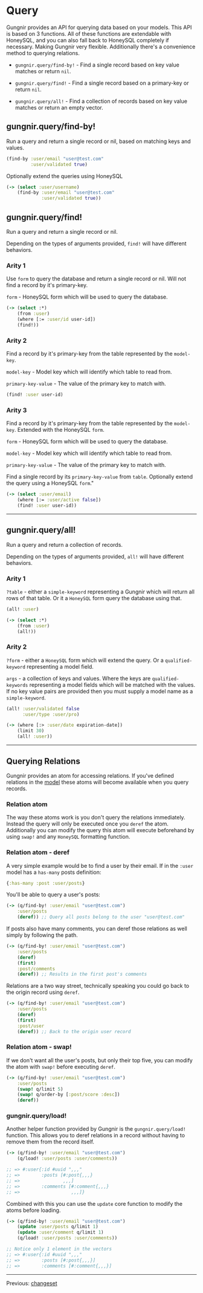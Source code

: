 # Query

Gungnir provides an API for querying data based on your models. This API is
based on 3 functions. All of these functions are extendable with HoneySQL, and
you can also fall back to HoneySQL completely if necessary. Making Gungnir very
flexible. Additionally there's a convenience method to querying relations.

* `gungnir.query/find-by!` - Find a single record based on key value matches or
  return `nil`.

* `gungnir.query/find!` - Find a single record based on a primary-key or return
  `nil`.

* `gungnir.query/all!` - Find a collection of records based on key value matches
  or return an empty vector.

## gungnir.query/find-by!

Run a query and return a single record or nil, based on matching keys and
values.

```clojure
(find-by :user/email "user@test.com"
         :user/validated true)
```

Optionally extend the queries using HoneySQL

```clojure
(-> (select :user/username)
    (find-by :user/email "user@test.com"
             :user/validated true))
```

## gungnir.query/find!

Run a query and return a single record or nil.

Depending on the types of arguments provided, `find!` will have
different behaviors.

### Arity 1

Use `form` to query the database and return a single record or
nil. Will not find a record by it's primary-key.

`form` - HoneySQL form which will be used to query the database.

```clojure
(-> (select :*)
    (from :user)
    (where [:= :user/id user-id])
    (find!))
```

### Arity 2

Find a record by it's primary-key from the table represented by the
`model-key`.

`model-key` - Model key which will identify which table to read from.

`primary-key-value` - The value of the primary key to match with.

```clojure
(find! :user user-id)
```

### Arity 3

Find a record by it's primary-key from the table represented by the
`model-key`. Extended with the HoneySQL `form`.

`form` - HoneySQL form which will be used to query the database.

`model-key` - Model key which will identify which table to read from.

`primary-key-value` - The value of the primary key to match with.

Find a single record by its `primary-key-value` from `table`.
Optionally extend the query using a HoneySQL `form`."

```clojure
(-> (select :user/email)
    (where [:= :user/active false])
    (find! :user user-id))
```

---

## gungnir.query/all!

Run a query and return a collection of records.

Depending on the types of arguments provided, `all!` will have
different behaviors.

### Arity 1

`?table` - either a `simple-keyword` representing a Gungnir which
will return all rows of that table. Or it a `HoneySQL` form query
the database using that.

```clojure
(all! :user)

(-> (select :*)
    (from :user)
    (all!))
```

### Arity 2

`?form` - either a `HoneySQL` form which will extend the query. Or a
`qualified-keyword` representing a model field.

`args` - a collection of keys and values. Where the keys are
`qualified-keywords` representing a model fields which will be
matched with the values. If no key value pairs are provided then you
must supply a model name as a `simple-keyword`.

```clojure
(all! :user/validated false
      :user/type :user/pro)

(-> (where [:> :user/date expiration-date])
    (limit 30)
    (all! :user))
```

---

## Querying Relations

Gungnir provides an atom for accessing relations. If you've defined relations in
the [model](https://kwrooijen.github.io/gungnir/model.html) these atoms will
become available when you query records.

### Relation atom

The way these atoms work is you don't query the relations immediately. Instead
the query will only be executed once you `deref` the atom. Additionally you can
modify the query this atom will execute beforehand by using `swap!` and any
`HoneySQL` formatting function.

### Relation atom - deref

A very simple example would be to find a user by their email. If in the `:user` model
has a `has-many` posts definition:

```clojure
{:has-many :post :user/posts}
```

You'll be able to query a user's posts:

```clojure
(-> (q/find-by! :user/email "user@test.com")
    :user/posts
    (deref)) ;; Query all posts belong to the user "user@test.com"
```

If posts also have many comments, you can deref those relations as well simply
by following the path.

```clojure
(-> (q/find-by! :user/email "user@test.com")
    :user/posts
    (deref)
    (first)
    :post/comments
    (deref)) ;; Results in the first post's comments
```

Relations are a two way street, technically speaking you could go back to the
origin record using `deref`.

```clojure
(-> (q/find-by! :user/email "user@test.com")
    :user/posts
    (deref)
    (first)
    :post/user
    (deref)) ;; Back to the origin user record
```

### Relation atom - swap!

If we don't want all the user's posts, but only their top five, you can modify
the atom with `swap!` before executing `deref`.

```clojure
(-> (q/find-by! :user/email "user@test.com")
    :user/posts
    (swap! q/limit 5)
    (swap! q/order-by [:post/score :desc])
    (deref))
```

### gungnir.query/load!

Another helper function provided by Gungnir is the `gungnir.query/load!`
function. This allows you to deref relations in a record without having to
remove them from the record itself.

```clojure
(-> (q/find-by! :user/email "user@test.com")
    (q/load! :user/posts :user/comments))

;; => #:user{:id #uuid ",,,"
;; =>        :posts [#:post{,,,}
;; =>                ,,,]
;; =>        :comments [#:comment{,,,}
;; =>                   ,,,]}
```

Combined with this you can use the `update` core function to modify the atoms
before loading.

```clojure
(-> (q/find-by! :user/email "user@test.com")
    (update :user/posts q/limit 1)
    (update :user/comment q/limit 1)
    (q/load! :user/posts :user/comments))

;; Notice only 1 element in the vectors
;; => #:user{:id #uuid ",,,"
;; =>        :posts [#:post{,,,}]
;; =>        :comments [#:comment{,,,}]
```

---

<div class="footer-navigation">
<span>Previous: <a href="https://kwrooijen.github.io/gungnir/changeset.html">changeset</a></span>
</div>
